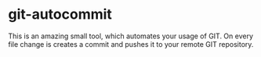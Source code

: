 git-autocommit
==============

This is an amazing small tool, which automates your usage of GIT.  On every file change is creates a commit and pushes it to your remote GIT repository. 
